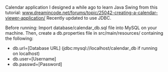 Calendar application I designed a while ago to learn Java Swing from this tutorial: www.dreamincode.net/forums/topic/25042-creating-a-calendar-viewer-application/ Recently updated to use JDBC. 

Before running: Import database/calendar_db.sql file into MySQL on your machine. Then, create a db.properties file in src/main/resources/ containing the following: 
 - db.url=[Database URL] (jdbc:mysql://localhost/calendar_db if running on localhost)
 - db.user=[Username]
 - db.passwd=[Password]